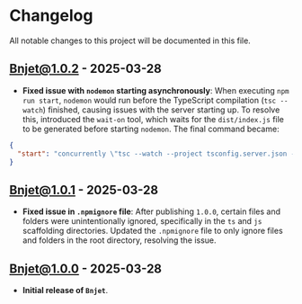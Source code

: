# Changelog

All notable changes to this project will be documented in this file.

## Bnjet@1.0.2 - 2025-03-28

- **Fixed issue with `nodemon` starting asynchronously**: When executing `npm run start`, `nodemon` would run before the TypeScript compilation (`tsc --watch`) finished, causing issues with the server starting up. To resolve this, introduced the `wait-on` tool, which waits for the `dist/index.js` file to be generated before starting `nodemon`. The final command became:

```json
{
  "start": "concurrently \"tsc --watch --project tsconfig.server.json --incremental\" \"wait-on dist/index.js && nodemon\""
}
```

## Bnjet@1.0.1 - 2025-03-28

- **Fixed issue in `.npmignore` file**: After publishing `1.0.0`, certain files and folders were unintentionally ignored, specifically in the `ts` and `js` scaffolding directories. Updated the `.npmignore` file to only ignore files and folders in the root directory, resolving the issue.

## Bnjet@1.0.0 - 2025-03-28

- **Initial release of `Bnjet`**.
